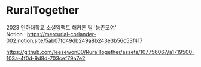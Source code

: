 # RuralTogether

2023 인하대학교 소셜임팩트 해커톤 팀 '농촌모여'  
Notion : https://mercurial-coriander-002.notion.site/5ab07fd49db249a8b243e3b56c53f417


https://github.com/leesewon00/RuralTogether/assets/107756067/a1719500-103a-4f0d-9d8d-703cef79a7e2

